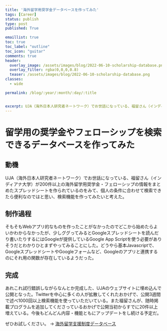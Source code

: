 ```yaml
---
title: '海外留学用奨学金データベースを作ってみた'
tags: [Career]
status: publish
type: post
published: True

emaillist: true
toc: true
toc_label: "outline"
toc_icon: "guitar"
comments: true
header:
  overlay_image: /assets/images/blog/2022-06-10-scholarship-database.png
  overlay_filter: rgba(0,0,0,0.8)
  teaser: /assets/images/blog/2022-06-10-scholarship-database.png
classes:
  - wide

permalink: /blog/:year/:month/:day/:title


excerpt: UJA（海外日本人研究者ネートワーク）でお世話になっている、福留さん（インディアナ大学）が200件以上の海外留学用奨学金・フェローシップの情報をまとめたスプレッドシートを作られているのをみて、個人の条件に合わせて検索できたら便利なのではと思い、検索機能を作ってみたいと考えた。
--- 
```

# 留学用の奨学金やフェローシップを検索できるデータベースを作ってみた

## 動機

UJA（海外日本人研究者ネートワーク）でお世話になっている、福留さん（インディアナ大学）が200件以上の海外留学用奨学金・フェローシップの情報をまとめたスプレッドシートを作られているのをみて、個人の条件に合わせて検索できたら便利なのではと思い、検索機能を作ってみたいと考えた。


## 制作過程

そもそもWebアプリ的なものを作ったことがなかったのでどこから始めたらよいかわからなかったが、少しググってみるとGoogleスプレッドシートを読んだり書いたりするにはGoogleが提供しているGoogle App Scriptを使う必要がありそうだとわかりひとまずやってみることにした。どうやら基本Javascriptで、GoogleスプレッドシートやGoogleフォームなど、Googleのアプリと連携するのにそれ用の関数が存在しているようだった。


## 完成

あれこれ試行錯誤しながらなんとか完成した、UJAのウェブサイトに埋め込んで公開となった。Twitterを中心に多くの人が拡散してくれたおかげで、公開3週間で述べ1000回以上検索機能を使っていただいている。また福留さんが、随時掲載プログラムを追加してくださっているおかげで公開当初からすでに20件以上増えている。今後もどんどん内容・機能ともにアップデートをし続ける予定だ。


ぜひお試しください。 -> [海外留学支援制度データベース][scholarship-database]

[scholarship-database]: https://www.uja-info.org/funding-search

